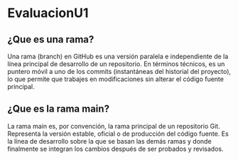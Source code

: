 # EvaluacionU1
## ¿Que es una rama?
Una rama (branch) en GitHub es una versión paralela e independiente de la línea principal de desarrollo de un repositorio. En términos técnicos, es un puntero móvil a uno de los commits (instantáneas del historial del proyecto), lo que permite que trabajes en modificaciones sin alterar el código fuente principal.
## ¿Que es la rama main?
La rama main es, por convención, la rama principal de un repositorio Git. Representa la versión estable, oficial o de producción del código fuente. Es la línea de desarrollo sobre la que se basan las demás ramas y donde finalmente se integran los cambios después de ser probados y revisados.

